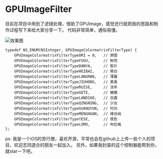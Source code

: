 # GPUImageFilter

目前在项目中用到了滤镜处理，借助了GPUImage，感觉还行就把我的思路和制作过程写下来给大家分享一下。
代码非常简单，通俗易懂。

![效果图](https://github.com/sunjinshuai/GPUImageFilter/blob/master/GPUImageFilter.gif)

```
typedef NS_ENUM(NSInteger, GPUImageColormatrixFilterType) {
    GPUImageColormatrixFilterTypeORI = 0,   // 原图
    GPUImageColormatrixFilterTypeFUGU,      // 鲜亮
    GPUImageColormatrixFilterTypeDANYA,     // 胶片
    GPUImageColormatrixFilterTypeHEIBAI,    // 黑白
    GPUImageColormatrixFilterTypeLANGMAN,   // 薄暮
    GPUImageColormatrixFilterTypeJIUHONG,   // 美食
    GPUImageColormatrixFilterTypeRUISE,     // 流年
    GPUImageColormatrixFilterTypeGETE,      // 暖暖
    GPUImageColormatrixFilterTypeLANDIAO,   // 白露
    GPUImageColormatrixFilterTypeQINGNING,  // 少女
    GPUImageColormatrixFilterTypeGUANGYUN,  // 时光
    GPUImageColormatrixFilterTypeMENGHUAN,  // 维也纳
    GPUImageColormatrixFilterTypeYESE,      // 夜色
    GPUImageColormatrixFilterTypeLOMO,      // 布拉格
};
```

ps:
我是一个iOS的苦行僧，喜欢开源，平常也会在github上上传一些个人的项目，欢迎志同道合的朋友一起加入。
另外，如果我封装的这个控制器能帮到你，就star一下吧。
